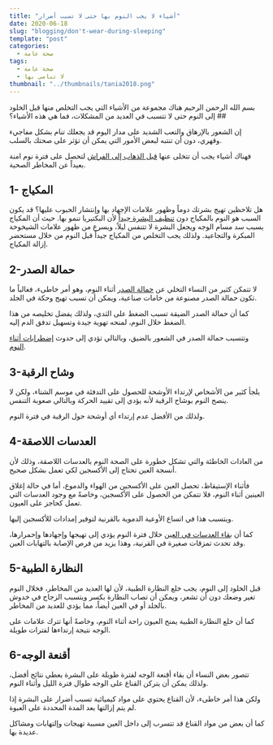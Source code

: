 ```yaml
---
title: "أشياء لا يجب النوم بها حتى لا تسبب أضرار"
date: 2020-06-18
slug: "blogging/don't-wear-during-sleeping"
template: "post"
categories:
  - صحة عامة
tags:
  - صحة عامة
  - لا تنامى بها
thumbnail: "../thumbnails/tania2018.png"
---
```


بسم الله الرحمن الرحيم
هناك مجموعة من الأشياء التي يجب التخلص منها قبل الخلود إلى النوم حتى لا تتسبب في العديد من المشكلات، فما هي هذه الأشياء؟ ##

إن الشعور بالإرهاق والتعب الشديد على مدار اليوم قد يجعلك تنام بشكل مفاجيء وقهري، دون أن تنتبه لبعض الأمور التي يمكن أن تؤثر على صحتك بالسلب.

فهناك أشياء يجب أن تتخلى عنها [قبل الذهاب إلى الفراش](https://www.webteb.com/articles/%D8%A7%D9%85%D9%88%D8%B1-%D8%B9%D9%84%D9%8A%D9%83-%D8%A7%D9%84%D9%82%D9%8A%D8%A7%D9%85-%D8%A8%D9%87%D8%A7-%D9%8A%D9%88%D9%85%D9%8A%D8%A7-%D9%82%D8%A8%D9%84-%D8%A7%D9%84%D9%86%D9%88%D9%85_18997 "أمور يجب القيام بها قبل النوم") لتحصل على فترة نوم امنة بعيداً عن المخاطر الصحية.

## 1- المكياج

هل تلاحظين تهيج بشرتك دوماً وظهور علامات الإجهاد بها وإنتشار الحبوب عليها؟ قد يكون السبب هو النوم بالمكياج دون [تنظيف البشرة جيداً](https://www.webteb.com/articles/%D9%86%D8%B5%D8%A7%D8%A6%D8%AD-%D9%87%D8%A7%D9%85%D8%A9-%D8%AD%D9%88%D9%84-%D8%AA%D9%86%D8%B8%D9%8A%D9%81-%D8%A7%D9%84%D8%A8%D8%B4%D8%B1%D8%A9-%D9%82%D8%A8%D9%84-%D8%A7%D9%84%D9%86%D9%88%D9%85_10249 "نصائح تنظيف البشرة قبل النوم") لأن البكتيريا تنمو بها.
حيث أن المكياج يسبب سد مسام الوجه ويجعل البشرة لا تتنفس ليلاً، ويسرع من ظهور علامات الشيخوخة المبكرة والتجاعيد.
ولذلك يجب التخلص من المكياج جيداً قبل النوم من خلال مستحضر إزالة المكياج.

## 2-حمالة الصدر

لا تتمكن كثير من النساء التخلي عن [حمالة الصدر](https://www.webteb.com/articles/%D8%AD%D9%85%D8%A7%D9%84%D8%A7%D8%AA-%D8%A7%D9%84%D8%B5%D8%AF%D8%B1-%D8%AE%D8%B1%D8%A7%D9%81%D8%A7%D8%AA-%D9%88%D8%AD%D9%82%D8%A7%D8%A6%D9%82_19951 "حقائق هامة حول حمالة الصدر") أثناء النوم، وهو أمر خاطىء، فغالباً ما تكون حمالة الصدر مصنوعة من
خامات صناعية، ويمكن أن تسبب تهيج وحكة في الجلد.

كما أن حمالة الصدر الضيقة تسبب الضغط على الثدي، ولذلك يفضل تخليصه من هذا الضغط خلال النوم، لمنحه تهوية جيدة وتسهيل تدفق الدم إليه.

وتتسبب حمالة الصدر في الشعور بالضيق، وبالتالي تؤدي إلى حدوث [إضطرابات أثناء النوم](https://www.webteb.com/articles/7-%D9%86%D8%B5%D8%A7%D8%A6%D8%AD-%D9%87%D8%A7%D9%85%D8%A9-%D8%AA%D8%B3%D8%A7%D8%B9%D8%AF%D9%83%D9%85-%D9%84%D9%84%D8%AA%D8%BA%D9%84%D8%A8-%D8%B9%D9%84%D9%89-%D8%A7%D8%B6%D8%B7%D8%B1%D8%A7%D8%A8%D8%A7%D8%AA-%D8%A7%D9%84%D9%86%D9%88%D9%85_560 "علاج اضطرابات النوم").

## 3-وشاح الرقبة

يلجأ كثير من الأشخاص لإرتداء الأوشحة للحصول على التدفئة في موسم الشتاء، ولكن لا ينصح النوم بوشاح الرقبة لأنه يؤدي إلى تقييد الحركة وبالتالي صعوبة التنفس.

ولذلك من الأفضل عدم إرتداء أي أوشحة حول الرقبة في فترة النوم.

## 4-العدسات اللاصقة

من العادات الخاطئة والتي تشكل خطورة على الصحة النوم بالعدسات اللاصقة، وذلك لأن أنسجة العين تحتاج إلى الأكسجين لكي تعمل بشكل صحيح.

فأثناء الإستيقاظ، تحصل العين على الأكسجين من الهواء والدموع، أما في حالة إغلاق العينين أثناء النوم، فلا تتمكن من الحصول على الأكسجين، وخاصةً مع وجود العدسات التي تعمل كحاجز على العيون.

ويتسبب هذا في اتساع الأوعية الدموية بالقرنية لتوفير إمدادات للأكسجين إليها.

كما أن [بقاء العدسات في العين](https://www.webteb.com/articles/%D8%A7%D9%84%D8%B9%D8%AF%D8%B3%D8%A7%D8%AA-%D8%A7%D9%84%D9%84%D8%A7%D8%B5%D9%82%D8%A9_15942 "الإستخدام الامن للعدسات اللاصقة") خلال فترة النوم يؤدي إلى تهيجها وإجهادها وإحمرارها، وقد تحدث تمزقات صغيرة في القرنية، وهذا يزيد من فرص الإصابة بالتهابات العين.

## 5-النظارة الطبية

قبل الخلود إلى النوم، يجب خلع النظارة الطبية، لأن لها العديد من المخاطر، فخلال النوم تغير وضعك دون أن تشعر، ويمكن أن تصاب النظارة بكسر ويتسبب الزجاج في خدوش بالجلد أو في العين أيضاً، مما يؤدي للعديد من المخاطر.

كما أن خلع النظارة الطبية يمنح العيون راحة أثناء النوم، وخاصةً أنها تترك علامات على الوجه نتيجة إرتداءها لفترات طويلة.

## 6-أقنعة الوجه

تتصور بعض النساء أن بقاء أقنعة الوجه لفترة طويلة على البشرة يعطي نتائج أفضل، ولذلك يمكن أن يتركن القناع على الوجه طوال فترة الليل وأثناء النوم.

ولكن هذا أمر خاطىء، لأن القناع يحتوي على مواد كيميائية تسبب أضرار على البشرة إذا لم يتم إزالتها بعد المدة المحددة على العبوة.

كما أن بعض من مواد القناع قد تتسرب إلى داخل العين مسببة تهيجات وإلتهابات ومشاكل عديدة بها.

<!--stackedit_data:
eyJoaXN0b3J5IjpbLTU0NjQ2NzkxNCwtNTQ1ODIwMzEyXX0=
-->
